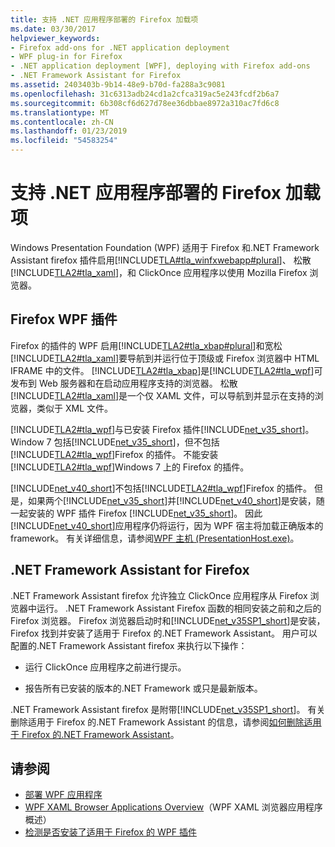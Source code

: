 ```yaml
---
title: 支持 .NET 应用程序部署的 Firefox 加载项
ms.date: 03/30/2017
helpviewer_keywords:
- Firefox add-ons for .NET application deployment
- WPF plug-in for Firefox
- .NET application deployment [WPF], deploying with Firefox add-ons
- .NET Framework Assistant for Firefox
ms.assetid: 2403403b-9b14-48e9-b70d-fa288a3c9081
ms.openlocfilehash: 31c6313adb24cd1a2cfca319ac5e243fcdf2b6a7
ms.sourcegitcommit: 6b308cf6d627d78ee36dbbae8972a310ac7fd6c8
ms.translationtype: MT
ms.contentlocale: zh-CN
ms.lasthandoff: 01/23/2019
ms.locfileid: "54583254"
---
```

# <a name="firefox-add-ons-to-support-net-application-deployment"></a>支持 .NET 应用程序部署的 Firefox 加载项
Windows Presentation Foundation (WPF) 适用于 Firefox 和.NET Framework Assistant firefox 插件启用[!INCLUDE[TLA#tla_winfxwebapp#plural](../../../../includes/tlasharptla-winfxwebappsharpplural-md.md)]、 松散[!INCLUDE[TLA2#tla_xaml](../../../../includes/tla2sharptla-xaml-md.md)]，和 ClickOnce 应用程序以使用 Mozilla Firefox 浏览器。  
  
## <a name="wpf-plug-in-for-firefox"></a>Firefox WPF 插件  
 Firefox 的插件的 WPF 启用[!INCLUDE[TLA2#tla_xbap#plural](../../../../includes/tla2sharptla-xbapsharpplural-md.md)]和宽松[!INCLUDE[TLA2#tla_xaml](../../../../includes/tla2sharptla-xaml-md.md)]要导航到并运行位于顶级或 Firefox 浏览器中 HTML IFRAME 中的文件。 [!INCLUDE[TLA2#tla_xbap](../../../../includes/tla2sharptla-xbap-md.md)]是[!INCLUDE[TLA2#tla_wpf](../../../../includes/tla2sharptla-wpf-md.md)]可发布到 Web 服务器和在启动应用程序支持的浏览器。 松散[!INCLUDE[TLA2#tla_xaml](../../../../includes/tla2sharptla-xaml-md.md)]是一个仅 XAML 文件，可以导航到并显示在支持的浏览器，类似于 XML 文件。  
  
 [!INCLUDE[TLA2#tla_wpf](../../../../includes/tla2sharptla-wpf-md.md)]与已安装 Firefox 插件[!INCLUDE[net_v35_short](../../../../includes/net-v35-short-md.md)]。 Window 7 包括[!INCLUDE[net_v35_short](../../../../includes/net-v35-short-md.md)]，但不包括[!INCLUDE[TLA2#tla_wpf](../../../../includes/tla2sharptla-wpf-md.md)]Firefox 的插件。 不能安装[!INCLUDE[TLA2#tla_wpf](../../../../includes/tla2sharptla-wpf-md.md)]Windows 7 上的 Firefox 的插件。  
  
 [!INCLUDE[net_v40_short](../../../../includes/net-v40-short-md.md)]不包括[!INCLUDE[TLA2#tla_wpf](../../../../includes/tla2sharptla-wpf-md.md)]Firefox 的插件。 但是，如果两个[!INCLUDE[net_v35_short](../../../../includes/net-v35-short-md.md)]并[!INCLUDE[net_v40_short](../../../../includes/net-v40-short-md.md)]是安装，随一起安装的 WPF 插件 Firefox [!INCLUDE[net_v35_short](../../../../includes/net-v35-short-md.md)]。 因此[!INCLUDE[net_v40_short](../../../../includes/net-v40-short-md.md)]应用程序仍将运行，因为 WPF 宿主将加载正确版本的 framework。 有关详细信息，请参阅[WPF 主机 (PresentationHost.exe)](../../../../docs/framework/wpf/app-development/wpf-host-presentationhost-exe.md)。  
  
## <a name="net-framework-assistant-for-firefox"></a>.NET Framework Assistant for Firefox  
 .NET Framework Assistant firefox 允许独立 ClickOnce 应用程序从 Firefox 浏览器中运行。 .NET Framework Assistant Firefox 函数的相同安装之前和之后的 Firefox 浏览器。 Firefox 浏览器启动时和[!INCLUDE[net_v35SP1_short](../../../../includes/net-v35sp1-short-md.md)]是安装，Firefox 找到并安装了适用于 Firefox 的.NET Framework Assistant。 用户可以配置的.NET Framework Assistant firefox 来执行以下操作：  
  
-   运行 ClickOnce 应用程序之前进行提示。  
  
-   报告所有已安装的版本的.NET Framework 或只是最新版本。  
  
 .NET Framework Assistant firefox 是附带[!INCLUDE[net_v35SP1_short](../../../../includes/net-v35sp1-short-md.md)]。 有关删除适用于 Firefox 的.NET Framework Assistant 的信息，请参阅[如何删除适用于 Firefox 的.NET Framework Assistant](https://go.microsoft.com/fwlink/?LinkId=177944)。  
  
## <a name="see-also"></a>请参阅
- [部署 WPF 应用程序](../../../../docs/framework/wpf/app-development/deploying-a-wpf-application-wpf.md)
- [WPF XAML Browser Applications Overview](../../../../docs/framework/wpf/app-development/wpf-xaml-browser-applications-overview.md)（WPF XAML 浏览器应用程序概述）
- [检测是否安装了适用于 Firefox 的 WPF 插件](../../../../docs/framework/wpf/app-development/how-to-detect-whether-the-wpf-plug-in-for-firefox-is-installed.md)
